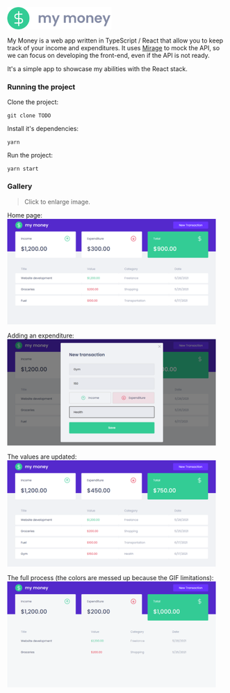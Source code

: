 <img src=".docs/logo-gray.svg" width="240">

My Money is a web app written in TypeScript / React that allow
you to keep track of your income and expenditures. It uses
[Mirage](https://miragejs.com/) to mock the API, so we
can focus on developing the front-end, even if the API is not
ready.

It's a simple app to showcase my abilities with the React stack.

### Running the project

Clone the project:
```shell
git clone TODO
```

Install it's dependencies:
```shell
yarn
```

Run the project:
```shell
yarn start
```

### Gallery

> Click to enlarge image.

Home page:  
<img src=".docs/mymoney2.png" width="480">

Adding an expenditure:  
<img src=".docs/mymoney3.png" width="480">

The values are updated:  
<img src=".docs/mymoney4.png" width="480">

The full process (the colors are messed up because the GIF limitations):  
<img src=".docs/mymoney1.gif" width="480">
